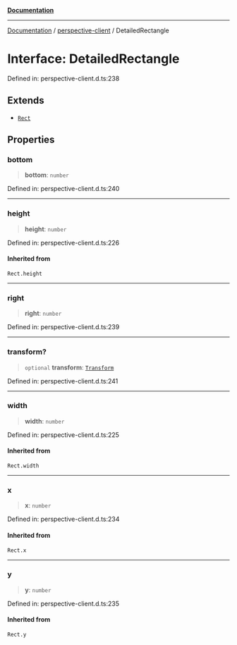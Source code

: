[**Documentation**](../../index.md)

***

[Documentation](../../index.md) / [perspective-client](../index.md) / DetailedRectangle

# Interface: DetailedRectangle

Defined in: perspective-client.d.ts:238

## Extends

- [`Rect`](../type-aliases/Rect.md)

## Properties

### bottom

> **bottom**: `number`

Defined in: perspective-client.d.ts:240

***

### height

> **height**: `number`

Defined in: perspective-client.d.ts:226

#### Inherited from

`Rect.height`

***

### right

> **right**: `number`

Defined in: perspective-client.d.ts:239

***

### transform?

> `optional` **transform**: [`Transform`](../../util/transform-util/interfaces/Transform.md)

Defined in: perspective-client.d.ts:241

***

### width

> **width**: `number`

Defined in: perspective-client.d.ts:225

#### Inherited from

`Rect.width`

***

### x

> **x**: `number`

Defined in: perspective-client.d.ts:234

#### Inherited from

`Rect.x`

***

### y

> **y**: `number`

Defined in: perspective-client.d.ts:235

#### Inherited from

`Rect.y`
